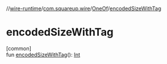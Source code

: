 //[wire-runtime](../../../index.md)/[com.squareup.wire](../index.md)/[OneOf](index.md)/[encodedSizeWithTag](encoded-size-with-tag.md)

# encodedSizeWithTag

[common]\
fun [encodedSizeWithTag](encoded-size-with-tag.md)(): [Int](https://kotlinlang.org/api/latest/jvm/stdlib/kotlin/-int/index.html)

